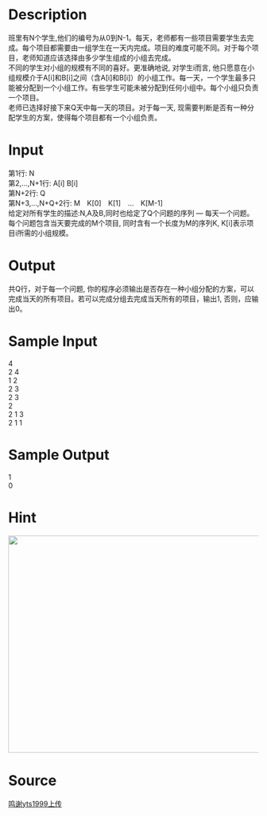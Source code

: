 
# Description

<div class="content"><p>班里有N个学生,他们的编号为从0到N-1。每天，老师都有一些项目需要学生去完成。每个项目都需要由一组学生在一天内完成。项目的难度可能不同。对于每个项目，老师知道应该选择由多少学生组成的小组去完成。<br/>
不同的学生对小组的规模有不同的喜好。更准确地说, 对学生i而言, 他只愿意在小组规模介于A[i]和B[i]之间（含A[i]和B[i]）的小组工作。每一天，一个学生最多只能被分配到一个小组工作。有些学生可能未被分配到任何小组中。每个小组只负责一个项目。<br/>
老师已选择好接下来Q天中每一天的项目。对于每一天, 现需要判断是否有一种分配学生的方案，使得每个项目都有一个小组负责。</p></div>

# Input

<div class="content"><p>第1行: N<br/>
第2,…,N+1行: A[i] B[i]<br/>
第N+2行: Q<br/>
第N+3,…,N+Q+2行: M　K[0]　K[1]　…　K[M-1]<br/>
给定对所有学生的描述:N,A及B,同时也给定了Q个问题的序列 — 每天一个问题。每个问题包含当天要完成的M个项目, 同时含有一个长度为M的序列K, K[i]表示项目i所需的小组规模。</p></div>

# Output

<div class="content"><p>共Q行，对于每一个问题, 你的程序必须输出是否存在一种小组分配的方案，可以完成当天的所有项目。若可以完成分组去完成当天所有的项目，输出1, 否则，应输出0。</p></div>

# Sample Input

<div class="content"><span class="sampledata">4<br/>
2 4<br/>
1 2<br/>
2 3<br/>
2 3<br/>
2<br/>
2 1 3<br/>
2 1 1<br/>
</span></div>

# Sample Output

<div class="content"><span class="sampledata">1<br/>
0<br/>
</span></div>

# Hint

<div class="content"><p></p><p><img width="576" height="436" src="source/bzoj/4369/img/aHR0cHM6Ly9seWRzeS5jb20vSnVkZ2VPbmxpbmUvdXBsb2FkLzIwMTUxMi8yMi5naWY=.gif" alt=""/></p><p></p></div>

# Source

<div class="content"><p><a href="problemset.php?search=鸣谢yts1999上传">鸣谢yts1999上传</a></p></div>

